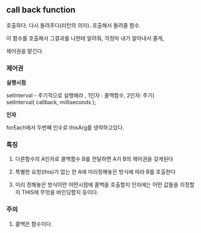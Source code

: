 ## call back function

호출하다. 다시 돌려주다(리턴의 의미). 호출해서 돌려줄 함수.

이 함수를 호출해서 그결과를 나한테 알려줘, 걱정마 내가 알아내서 줄게,

제어권을 맡긴다. 

### 제어권

**실행시점**

setInterval - 주기적으로 실행해라 , 1인자 : 콜백함수, 2인자: 주기)  
setInterval( callback, milliseconds );

**인자**

forEach에서 두번째 인수로 thisArg를 생략하고있다.

### 특징

1. 다른함수의 A인자로 콜백함수 B를 전달하면 A가 B의 제어권을 갖게된다

2. 특별한 요청(this)가 없는 한 A에 미리정해놓은 방식에 따라 B를 호출한다

3. 미리 정해놓은 방식이란 어떤시점에 콜백을 호출할지 인자에는 어떤 값들을 지정할지  THIS에 무엇을 바인딩할지 등이다.

### 주의

1. 콜백은 함수이다.